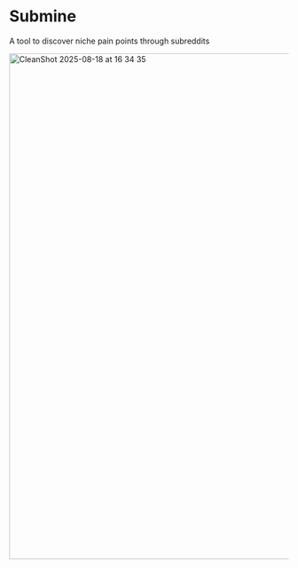 # Submine

A tool to discover niche pain points through subreddits

<img width="1661" height="912" alt="CleanShot 2025-08-18 at 16 34 35" src="https://github.com/user-attachments/assets/e8902a20-e2aa-4728-9da6-384d4d883be1" />
